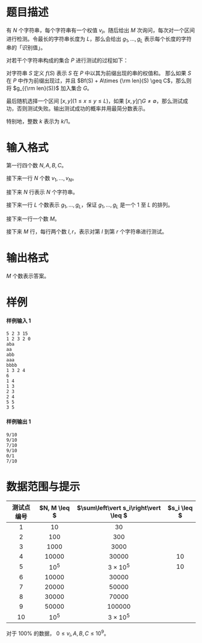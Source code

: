
# 题目描述

有 $N$ 个字符串，每个字符串有一个权值 $v_i$。随后给出 $M$ 次询问，每次对一个区间进行检测。令最长的字符串长度为 $L$，那么会给出 $g_1, ..., g_L$ 表示每个长度的字符串的「识别值」。

对若干个字符串构成的集合 $P$ 进行测试的过程如下：

对字符串 $S$ 定义 $f(S)$ 表示 $S$ 在 $P$ 中以其为前缀出现的串的权值和。 那么如果 $S$ 在 $P$ 中作为前缀出现过，并且 $Bf(S) + A\times {\rm len}(S) \geq C$，那么则将 $g_{{\rm len}(S)}$ 加入集合 $G$。

最后随机选择一个区间 $[x, y](1 \leq x \leq y \leq L)$，如果 $[x, y] \bigcap G \neq \emptyset$，那么测试成功，否则测试失败。输出测试成功的概率并用最简分数表示。

特别地，整数 $k$ 表示为 $k / 1$。

# 输入格式

第一行四个数 $N, A, B, C$。

接下来一行 $N$ 个数 $v_1, ..., v_N$。

接下来 $N$ 行表示 $N$ 个字符串。

接下来一行 $L$ 个数表示 $g_{1}, ... ,g_L$，保证 $g_1, ..., g_L$ 是一个 $1$ 至 $L$ 的排列。

接下来一行一个数 $M$。

接下来 $M$ 行，每行两个数 $l, r$，表示对第 $l$ 到第 $r$ 个字符串进行测试。

# 输出格式

$M$ 个数表示答案。

# 样例

#### 样例输入 1
```plain
5 2 3 15
1 2 3 2 0
aba
aa
abb
aaa
bbbb
1 3 2 4
6
1 4
1 3
2 3
2 4
5 5
3 5
```

#### 样例输出 1
```plain
9/10
9/10
7/10
9/10
0/1
7/10
```


# 数据范围与提示

| 测试点编号 | $N, M \leq $ | $\sum\left\vert s_i\right\vert \leq $ | $s_i \leq $ |
| :-: | :-: | :-: | :-: |
| 1 | $10$ | $30$ | |
| 2 | $100$ | $300$ | |
| 3 | $1000$ | $3000$ | |
| 4 | $10000$ | $30000$ | $10$ |
| 5 | $10^5$ | $3\times 10^5$ | $10$ |
| 6 | $10000$ | $30000$ | |
| 7 | $20000$ | $50000$ | |
| 8 | $30000$ | $70000$ | |
| 9 | $50000$ | $100000$ | |
| 10 | $10^5$ | $3\times 10^5$ | | |

对于 $100 \%$ 的数据， $0 \leq v_i, A, B, C \leq 10^9$。


